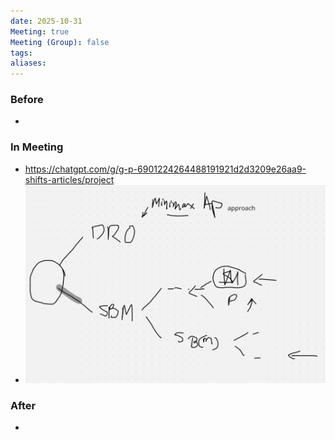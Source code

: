 ```yaml
---
date: 2025-10-31
Meeting: true
Meeting (Group): false
tags: 
aliases:
---
```


### Before
- 

### In Meeting
- https://chatgpt.com/g/g-p-6901224264488191921d2d3209e26aa9-shifts-articles/project
- ![](Pasted%20image%2020251031135611.png)

### After
- 